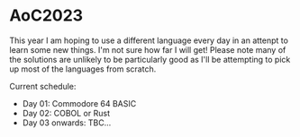 # AoC2023

This year I am hoping to use a different language every day in an attenpt to learn some new things.  I'm not sure how far I will get!
Please note many of the solutions are unlikely to be particularly good as I'll be attempting to pick up most of the languages from scratch.

Current schedule:
* Day 01: Commodore 64 BASIC
* Day 02: COBOL or Rust
* Day 03 onwards: TBC...
